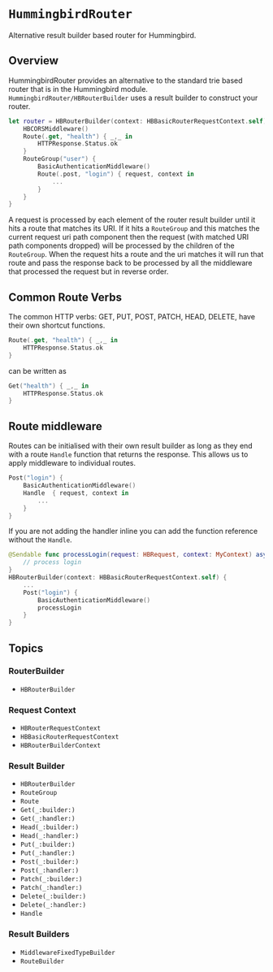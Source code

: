 # ``HummingbirdRouter``

Alternative result builder based router for Hummingbird. 

## Overview

HummingbirdRouter provides an alternative to the standard trie based router that is in the Hummingbird module. ``HummingbirdRouter/HBRouterBuilder`` uses a result builder to construct your router.

```swift
let router = HBRouterBuilder(context: HBBasicRouterRequestContext.self) {
    HBCORSMiddleware()
    Route(.get, "health") { _,_ in
        HTTPResponse.Status.ok
    }
    RouteGroup("user") {
        BasicAuthenticationMiddleware()
        Route(.post, "login") { request, context in
            ...
        }
    }
}
```

A request is processed by each element of the router result builder until it hits a route that matches its URI. If it hits a ``RouteGroup`` and this matches the current request uri path component then the request (with matched URI path components dropped) will be processed by the children of the `RouteGroup`. When the request hits a route and the uri matches it will run that route and pass the response back to be processed by all the middleware that processed the request but in reverse order.

## Common Route Verbs

The common HTTP verbs: GET, PUT, POST, PATCH, HEAD, DELETE, have their own shortcut functions.

```swift
Route(.get, "health") { _,_ in
    HTTPResponse.Status.ok
}
```
can be written as
```swift
Get("health") { _,_ in
    HTTPResponse.Status.ok
}
```

## Route middleware

Routes can be initialised with their own result builder as long as they end with a route ``Handle`` function that returns the response. This allows us to apply middleware to individual routes. 

```swift
Post("login") {
    BasicAuthenticationMiddleware()
    Handle  { request, context in
        ...
    }
}
```

If you are not adding the handler inline you can add the function reference without the ``Handle``.  

```swift
@Sendable func processLogin(request: HBRequest, context: MyContext) async throws -> HBResponse {
    // process login
}
HBRouterBuilder(context: HBBasicRouterRequestContext.self) {
    ...
    Post("login") {
        BasicAuthenticationMiddleware()
        processLogin
    }
}
```

## Topics

### RouterBuilder

- ``HBRouterBuilder``

### Request Context

- ``HBRouterRequestContext``
- ``HBBasicRouterRequestContext``
- ``HBRouterBuilderContext``

### Result Builder

- ``HBRouterBuilder``
- ``RouteGroup``
- ``Route``
- ``Get(_:builder:)``
- ``Get(_:handler:)``
- ``Head(_:builder:)``
- ``Head(_:handler:)``
- ``Put(_:builder:)``
- ``Put(_:handler:)``
- ``Post(_:builder:)``
- ``Post(_:handler:)``
- ``Patch(_:builder:)``
- ``Patch(_:handler:)``
- ``Delete(_:builder:)``
- ``Delete(_:handler:)``
- ``Handle``

### Result Builders

- ``MiddlewareFixedTypeBuilder``
- ``RouteBuilder``